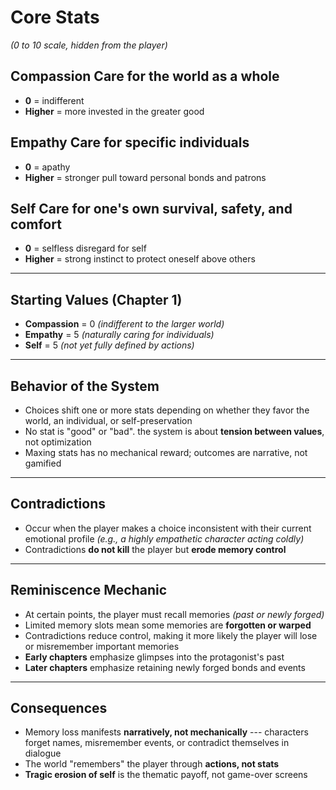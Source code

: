 # Core Stats
*(0 to 10 scale, hidden from the player)*

## **Compassion** Care for the world as a whole
- **0** = indifferent
- **Higher** = more invested in the greater good

## **Empathy** Care for specific individuals  
- **0** = apathy
- **Higher** = stronger pull toward personal bonds and patrons

## **Self** Care for one's own survival, safety, and comfort
- **0** = selfless disregard for self
- **Higher** = strong instinct to protect oneself above others

---

## Starting Values (Chapter 1)
- **Compassion** = 0 *(indifferent to the larger world)*
- **Empathy** = 5 *(naturally caring for individuals)*
- **Self** = 5 *(not yet fully defined by actions)*

---

## Behavior of the System
- Choices shift one or more stats depending on whether they favor the world, an individual, or self-preservation
- No stat is "good" or "bad". the system is about **tension between values**, not optimization
- Maxing stats has no mechanical reward; outcomes are narrative, not gamified

---

## Contradictions
- Occur when the player makes a choice inconsistent with their current emotional profile *(e.g., a highly empathetic character acting coldly)*
- Contradictions **do not kill** the player but **erode memory control**

---

## Reminiscence Mechanic
- At certain points, the player must recall memories *(past or newly forged)*
- Limited memory slots mean some memories are **forgotten or warped**
- Contradictions reduce control, making it more likely the player will lose or misremember important memories
- **Early chapters** emphasize glimpses into the protagonist's past
- **Later chapters** emphasize retaining newly forged bonds and events

---

## Consequences
- Memory loss manifests **narratively, not mechanically** --- characters forget names, misremember events, or contradict themselves in dialogue
- The world "remembers" the player through **actions, not stats**
- **Tragic erosion of self** is the thematic payoff, not game-over screens
